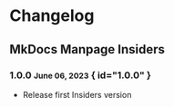 # Changelog

## MkDocs Manpage Insiders

### 1.0.0 <small>June 06, 2023</small> { id="1.0.0" }

- Release first Insiders version
